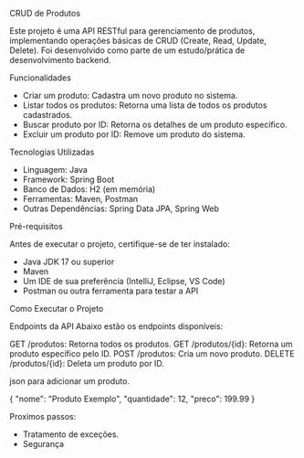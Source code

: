 CRUD de Produtos

Este projeto é uma API RESTful para gerenciamento de produtos, implementando operações básicas de CRUD (Create, Read, Update, Delete). Foi desenvolvido como parte de um estudo/prática de desenvolvimento backend.

Funcionalidades

- Criar um produto: Cadastra um novo produto no sistema.
- Listar todos os produtos: Retorna uma lista de todos os produtos cadastrados.
- Buscar produto por ID: Retorna os detalhes de um produto específico.
- Excluir um produto por ID: Remove um produto do sistema.

Tecnologias Utilizadas

- Linguagem: Java
- Framework: Spring Boot
- Banco de Dados: H2 (em memória) 
- Ferramentas: Maven, Postman
- Outras Dependências: Spring Data JPA, Spring Web

Pré-requisitos

Antes de executar o projeto, certifique-se de ter instalado:

- Java JDK 17 ou superior
- Maven
- Um IDE de sua preferência (IntelliJ, Eclipse, VS Code)
- Postman ou outra ferramenta para testar a API

Como Executar o Projeto

Endpoints da API
Abaixo estão os endpoints disponíveis:

GET /produtos: Retorna todos os produtos.
GET /produtos/{id}: Retorna um produto específico pelo ID.
POST /produtos: Cria um novo produto.
DELETE /produtos/{id}: Deleta um produto por ID.


json para adicionar um produto.

{
  "nome": "Produto Exemplo",
  "quantidade": 12,
  "preco": 199.99
}

Proximos passos:
* Tratamento de exceções.
* Segurança


